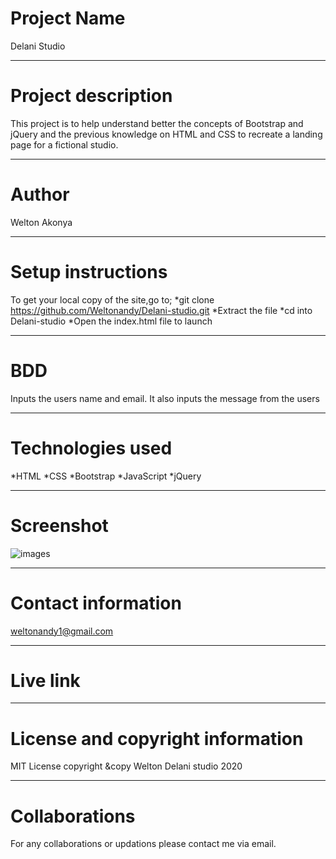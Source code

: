 # Project Name
Delani Studio

***

# Project description
This project is to help understand better the concepts of  Bootstrap and jQuery
and the previous knowledge on HTML and CSS to recreate a landing page for a
fictional studio.

***

# Author
Welton Akonya

***

# Setup instructions
To get your local copy of the site,go to;
*git clone https://github.com/Weltonandy/Delani-studio.git
*Extract the file
*cd into Delani-studio
*Open the index.html file to launch

***

# BDD
Inputs the users name and email.
It also inputs the message from the users

***

# Technologies used
*HTML
*CSS
*Bootstrap
*JavaScript
*jQuery

***


# Screenshot
![images](logo/logo.png)

***


# Contact information
weltonandy1@gmail.com

***

# Live link

***


# License and copyright information
MIT License copyright &copy Welton Delani studio 2020

***
# Collaborations
For any collaborations or updations please contact me via email.
